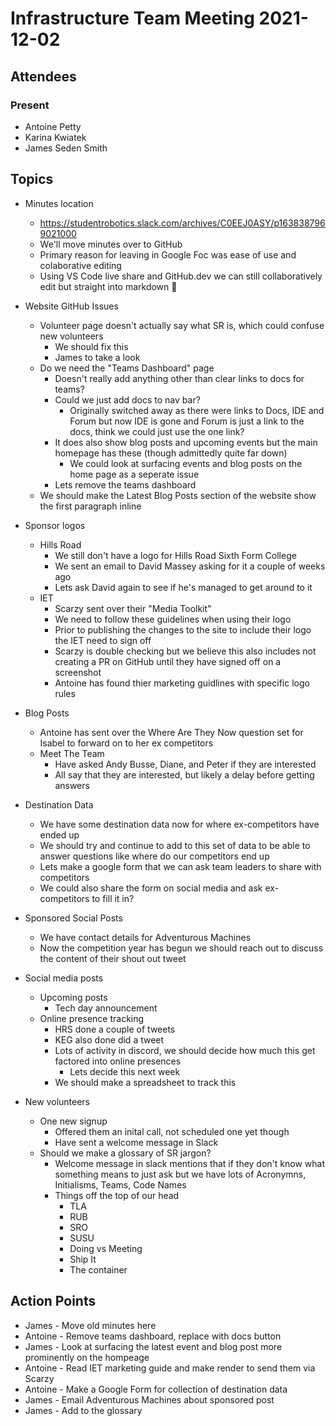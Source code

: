 # Infrastructure Team Meeting 2021-12-02

## Attendees

### Present

- Antoine Petty
- Karina Kwiatek
- James Seden Smith

## Topics

- Minutes location
    - https://studentrobotics.slack.com/archives/C0EEJ0ASY/p1638387969021000
    - We'll move minutes over to GitHub
    - Primary reason for leaving in Google Foc was ease of use and colaborative editing
    - Using VS Code live share and GitHub.dev we can still collaboratively edit but straight into markdown :tada:

- Website GitHub Issues
    - Volunteer page doesn't actually say what SR is, which could confuse new volunteers
        - We should fix this
        - James to take a look
    - Do we need the "Teams Dashboard" page
        - Doesn't really add anything other than clear links to docs for teams?
        - Could we just add docs to nav bar?
            - Originally switched away as there were links to Docs, IDE and Forum but now IDE is gone and Forum is just a link to the docs, think we could just use the one link?
        - It does also show blog posts and upcoming events but the main homepage has these (though admittedly quite far down)
            - We could look at surfacing events and blog posts on the home page as a seperate issue
        - Lets remove the teams dashboard
    - We should make the Latest Blog Posts section of the website show the first paragraph inline

- Sponsor logos
    - Hills Road
        - We still don't have a logo for Hills Road Sixth Form College
        - We sent an email to David Massey asking for it a couple of weeks ago
        - Lets ask David again to see if he's managed to get around to it
    - IET
        - Scarzy sent over their "Media Toolkit"
        - We need to follow these guidelines when using their logo
        - Prior to publishing the changes to the site to include their logo the IET need to sign off
        - Scarzy is double checking but we believe this also includes not creating a PR on GitHub until they have signed off on a screenshot
        - Antoine has found thier marketing guidlines with specific logo rules

- Blog Posts
    - Antoine has sent over the Where Are They Now question set for Isabel to forward on to her ex competitors
    - Meet The Team
        - Have asked Andy Busse, Diane, and Peter if they are interested
        - All say that they are interested, but likely a delay before getting answers

- Destination Data
    - We have some destination data now for where ex-competitors have ended up
    - We should try and continue to add to this set of data to be able to answer questions like where do our competitors end up
    - Lets make a google form that we can ask team leaders to share with competitors
    - We could also share the form on social media and ask ex-competitors to fill it in?

- Sponsored Social Posts
    - We have contact details for Adventurous Machines
    - Now the competition year has begun we should reach out to discuss the content of their shout out tweet

- Social media posts
    - Upcoming posts
         - Tech day announcement
    - Online presence tracking
        - HRS done a couple of tweets
        - KEG also done did a tweet
        - Lots of activity in discord, we should decide how much this get factored into online presences
            - Lets decide this next week
        - We should make a spreadsheet to track this

- New volunteers
    - One new signup
        - Offered them an inital call, not scheduled one yet though
        - Have sent a welcome message in Slack
    - Should we make a glossary of SR jargon?
        - Welcome message in slack mentions that if they don't know what something means to just ask but we have lots of Acronymns, Initialisms, Teams, Code Names
        - Things off the top of our head
            - TLA
            - RUB
            - SRO
            - SUSU
            - Doing vs Meeting
            - Ship It
            - The container

## Action Points

- James - Move old minutes here
- Antoine - Remove teams dashboard, replace with docs button
- James - Look at surfacing the latest event and blog post more prominently on the hompeage
- Antoine - Read IET marketing guide and make render to send them via Scarzy
- Antoine - Make a Google Form for collection of destination data
- James - Email Adventurous Machines about sponsored post
- James - Add to the glossary